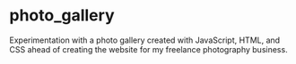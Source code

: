 # photo_gallery
Experimentation with a photo gallery created with JavaScript, HTML, and CSS ahead of creating the website for my freelance photography business.
